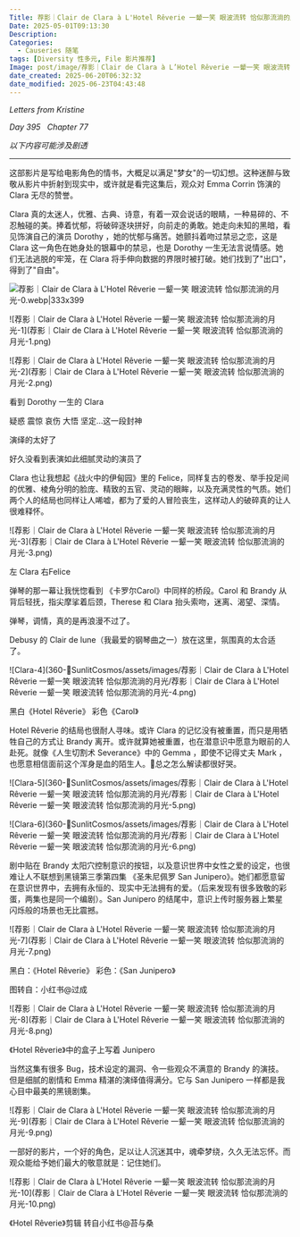 ```yaml
---
Title: 荐影｜Clair de Clara à L'Hotel Rêverie 一颦一笑 眼波流转 恰似那流淌的月光
Date: 2025-05-01T09:13:30
Description: 
Categories:
  - Causeries 随笔
tags: [Diversity 性多元, File 影片推荐]
Image: post/image/荐影｜Clair de Clara à L’Hotel Rêverie 一颦一笑 眼波流转 恰似那流淌的月光.jpg
date_created: 2025-06-20T06:32:32
date_modified: 2025-06-23T04:43:48
---
```


*Letters from Kristine*

*Day 395   Chapter 77*

*以下内容可能涉及剧透*

---

这部影片是写给电影角色的情书，大概足以满足"梦女"的一切幻想。这种迷醉与致敬从影片中折射到现实中，或许就是看完这集后，观众对 Emma Corrin 饰演的 Clara 无尽的赞誉。

Clara 真的太迷人，优雅、古典、诗意，有着一双会说话的眼睛，一种易碎的、不忍触碰的美。捧着忧郁，将破碎逐块拼好，向前走的勇敢。她走向未知的黑暗，看见饰演自己的演员 Dorothy ，她的忧郁与痛苦。她颤抖着吻过禁忌之恋，这是 Clara 这一角色在她身处的银幕中的禁忌，也是 Dorothy 一生无法言说情感。她们无法逃脱的牢笼，在 Clara 将手伸向数据的界限时被打破。她们找到了"出口"，得到了"自由"。

![荐影｜Clair de Clara à L'Hotel Rêverie 一颦一笑 眼波流转 恰似那流淌的月光-0.webp|333x399](荐影｜Clair%20de%20Clara%20à%20L'Hotel%20Rêverie%20一颦一笑%20眼波流转%20恰似那流淌的月光-0.png)

![荐影｜Clair de Clara à L'Hotel Rêverie 一颦一笑 眼波流转 恰似那流淌的月光-1](荐影｜Clair de Clara à L'Hotel Rêverie 一颦一笑 眼波流转 恰似那流淌的月光-1.png)

![荐影｜Clair de Clara à L'Hotel Rêverie 一颦一笑 眼波流转 恰似那流淌的月光-2](荐影｜Clair de Clara à L'Hotel Rêverie 一颦一笑 眼波流转 恰似那流淌的月光-2.png)


看到 Dorothy 一生的 Clara 

疑惑 震惊  哀伤 大悟 坚定…这一段封神

演绎的太好了

好久没看到表演如此细腻灵动的演员了

Clara 也让我想起《战火中的伊甸园》里的 Felice，同样复古的卷发、举手投足间的优雅、棱角分明的脸庞、精致的五官、灵动的眼眸，以及充满灵性的气质。她们两个人的结局也同样让人唏嘘，都为了爱的人冒险丧生，这样动人的破碎真的让人很难释怀。

![荐影｜Clair de Clara à L'Hotel Rêverie 一颦一笑 眼波流转 恰似那流淌的月光-3](荐影｜Clair de Clara à L'Hotel Rêverie 一颦一笑 眼波流转 恰似那流淌的月光-3.png)

左 Clara  右Felice

弹琴的那一幕让我恍惚看到 《卡罗尔Carol》中同样的桥段。Carol 和 Brandy 从背后轻抚，指尖摩挲着后颈，Therese 和 Clara 抬头索吻，迷离、渴望、深情。

弹琴，调情，真的是再浪漫不过了。

Debusy 的 Clair de lune（我最爱的钢琴曲之一）放在这里，氛围真的太合适了。

![Clara-4](360-🌻SunlitCosmos/assets/images/荐影｜Clair de Clara à L'Hotel Rêverie 一颦一笑 眼波流转 恰似那流淌的月光/荐影｜Clair de Clara à L'Hotel Rêverie 一颦一笑 眼波流转 恰似那流淌的月光-4.png)

黑白《Hotel Rêverie》 彩色《Carol》

  
Hotel Rêverie 的结局也很耐人寻味。或许 Clara 的记忆没有被重置，而只是用牺牲自己的方式让 Brandy 离开。或许就算她被重置，也在潜意识中愿意为眼前的人赴死。就像《人生切割术 Severance》中的 Gemma ，即使不记得丈夫 Mark ，也愿意相信面前这个浑身是血的陌生人。🥺总之怎么解读都很好哭。  
  

![Clara-5](360-🌻SunlitCosmos/assets/images/荐影｜Clair de Clara à L'Hotel Rêverie 一颦一笑 眼波流转 恰似那流淌的月光/荐影｜Clair de Clara à L'Hotel Rêverie 一颦一笑 眼波流转 恰似那流淌的月光-5.png)

![Clara-6](360-🌻SunlitCosmos/assets/images/荐影｜Clair de Clara à L'Hotel Rêverie 一颦一笑 眼波流转 恰似那流淌的月光/荐影｜Clair de Clara à L'Hotel Rêverie 一颦一笑 眼波流转 恰似那流淌的月光-6.png)

剧中贴在 Brandy 太阳穴控制意识的按钮，以及意识世界中女性之爱的设定，也很难让人不联想到黑镜第三季第四集 《圣朱尼佩罗 San Junipero》。她们都愿意留在意识世界中，去拥有永恒的、现实中无法拥有的爱。（后来发现有很多致敬的彩蛋，两集也是同一个编剧）。San Junipero 的结尾中，意识上传时服务器上繁星闪烁般的场景也无比震撼。  

  

![荐影｜Clair de Clara à L'Hotel Rêverie 一颦一笑 眼波流转 恰似那流淌的月光-7](荐影｜Clair de Clara à L'Hotel Rêverie 一颦一笑 眼波流转 恰似那流淌的月光-7.png)

黑白：《Hotel Rêverie》 彩色：《San Junipero》

图转自：小红书@过成  

![荐影｜Clair de Clara à L'Hotel Rêverie 一颦一笑 眼波流转 恰似那流淌的月光-8](荐影｜Clair de Clara à L'Hotel Rêverie 一颦一笑 眼波流转 恰似那流淌的月光-8.png)

《Hotel Rêverie》中的盒子上写着 Junipero

当然这集有很多 Bug，技术设定的漏洞、令一些观众不满意的 Brandy 的演技。但是细腻的剧情和 Emma 精湛的演绎值得满分。它与 San Junipero 一样都是我心目中最美的黑镜剧集。

![荐影｜Clair de Clara à L'Hotel Rêverie 一颦一笑 眼波流转 恰似那流淌的月光-9](荐影｜Clair de Clara à L'Hotel Rêverie 一颦一笑 眼波流转 恰似那流淌的月光-9.png)

一部好的影片，一个好的角色，足以让人沉迷其中，魂牵梦绕，久久无法忘怀。而观众能给予她们最大的敬意就是：记住她们。

![荐影｜Clair de Clara à L'Hotel Rêverie 一颦一笑 眼波流转 恰似那流淌的月光-10](荐影｜Clair de Clara à L'Hotel Rêverie 一颦一笑 眼波流转 恰似那流淌的月光-10.png)

《Hotel Rêverie》剪辑 转自小红书@苔与桑
